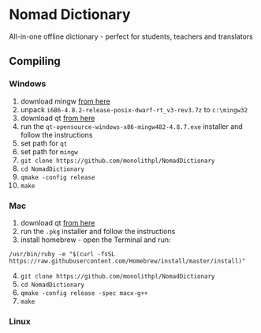 # Nomad Dictionary
All-in-one offline dictionary - perfect for students, teachers and translators

## Compiling

### Windows

1. download mingw [from here](https://sourceforge.net/projects/mingw-w64/files/Toolchains%20targetting%20Win32/Personal%20Builds/mingw-builds/4.8.2/threads-posix/dwarf/i686-4.8.2-release-posix-dwarf-rt_v3-rev3.7z/download)
2. unpack `i686-4.8.2-release-posix-dwarf-rt_v3-rev3.7z` to `c:\mingw32`
3. download qt [from here](https://download.qt.io/official_releases/qt/4.8/4.8.7/qt-opensource-windows-x86-mingw482-4.8.7.exe)
4. run the `qt-opensource-windows-x86-mingw482-4.8.7.exe` installer and follow the instructions
5. set path for `qt`
6. set path for `mingw`
7. `git clone https://github.com/monolithpl/NomadDictionary`
8. `cd NomadDictionary`
8. `qmake -config release`
9. `make`
### Mac
1. download qt [from here](https://download.qt.io/archive/qt/4.8/4.8.4/qt-mac-opensource-4.8.4.dmg)
2. run the `.pkg` installer and follow the instructions
3. install homebrew - open the Terminal and run:
```
/usr/bin/ruby -e "$(curl -fsSL https://raw.githubusercontent.com/Homebrew/install/master/install)"
```
4. `git clone https://github.com/monolithpl/NomadDictionary`
5. `cd NomadDictionary`
6. `qmake -config release -spec macx-g++`
7. `make`
### Linux

